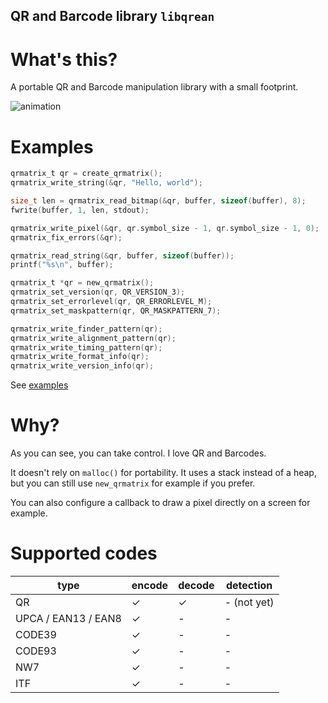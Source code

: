 QR and Barcode library `libqrean`
----

# What's this?

A portable QR and Barcode manipulation library with a small footprint.

![animation](https://github.com/kikuchan/libqrean/assets/445223/1fdf9b2f-df63-4c0e-8cd6-a72633f2abc3)

# Examples
```c
qrmatrix_t qr = create_qrmatrix();
qrmatrix_write_string(&qr, "Hello, world");

size_t len = qrmatrix_read_bitmap(&qr, buffer, sizeof(buffer), 8);
fwrite(buffer, 1, len, stdout);
```

```c
qrmatrix_write_pixel(&qr, qr.symbol_size - 1, qr.symbol_size - 1, 0);
qrmatrix_fix_errors(&qr);

qrmatrix_read_string(&qr, buffer, sizeof(buffer));
printf("%s\n", buffer);
```

```c
qrmatrix_t *qr = new_qrmatrix();
qrmatrix_set_version(qr, QR_VERSION_3);
qrmatrix_set_errorlevel(qr, QR_ERRORLEVEL_M);
qrmatrix_set_maskpattern(qr, QR_MASKPATTERN_7);

qrmatrix_write_finder_pattern(qr);
qrmatrix_write_alignment_pattern(qr);
qrmatrix_write_timing_pattern(qr);
qrmatrix_write_format_info(qr);
qrmatrix_write_version_info(qr);
```

See [examples](examples)

# Why?

As you can see, you can take control.
I love QR and Barcodes.

It doesn't rely on `malloc()` for portability. It uses a stack instead of a heap, but you can still use `new_qrmatrix` for example if you prefer.

You can also configure a callback to draw a pixel directly on a screen for example.

# Supported codes

| type                | encode | decode | detection
|---------------------|--------|--------|-----------
| QR                  | ✓      | ✓      | - (not yet)
| UPCA / EAN13 / EAN8 | ✓      | -      | -
| CODE39              | ✓      | -      | -
| CODE93              | ✓      | -      | -
| NW7                 | ✓      | -      | -
| ITF                 | ✓      | -      | -

